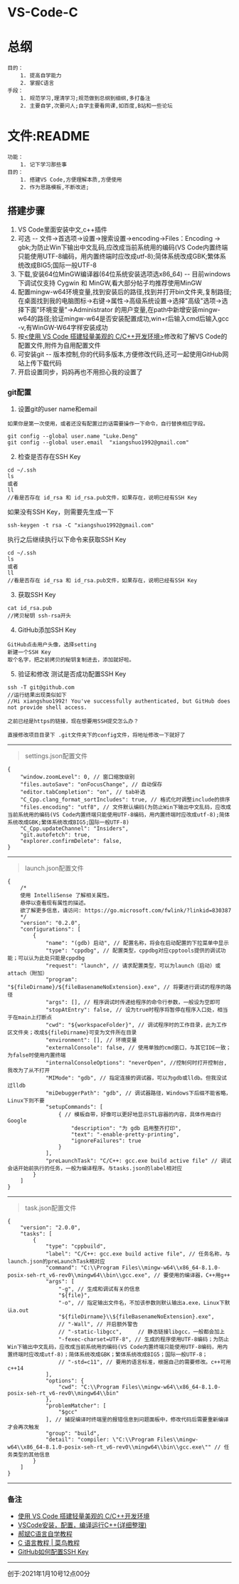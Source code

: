 # VS-Code-C
# 总纲

    目的：   
        1. 提高自学能力
        2. 掌握C语言
    手段：
        1. 规范学习,理清学习;规范做到总纲到细纲,多打备注
        2. 主要自学,次要问人;自学主要看网课,如百度,B站和一些论坛

# 文件:README
    功能：
        1. 记下学习那些事
    目的：
        1. 搭建VS Code,方便理解本质,方便使用
        2. 作为思路模板,不断改进;

## 搭建步骤
1. VS Code里面安装中文,c++插件
2. 可选 -- 文件->首选项->设置->搜索设置->encoding->Files：Encoding -> gbk;为防止Win下输出中文乱码,应改成当前系统用的编码(VS Code内置终端只能使用UTF-8编码，用内置终端时应改成utf-8);简体系统改成GBK;繁体系统改成BIG5;国际一般UTF-8
3. 下载,安装64位MinGW编译器(64位系统安装选项选x86_64) -- 目前windows下调试仅支持 Cygwin 和 MinGW,看大部分帖子均推荐使用MinGW
4. 配置mingw-w64环境变量,找到安装后的路径,找到并打开bin文件夹,复制路径;在桌面找到我的电脑图标->右键->属性->高级系统设置->选择"高级"选项->选择下面"环境变量"->Administrator 的用户变量,在path中新增安装mingw-w64的路径;验证mingw-w64是否安装配置成功,win+r后输入cmd后输入gcc -v,有WinGW-W64字样安装成功
5. 按[<使用 VS Code 搭建轻量美观的 C/C++开发环境>](https://www.bilibili.com/video/BV1sW411v7VZ)修改和了解VS Code的配置文件,附件为自用配置文件
6. 可安装git -- 版本控制,你的代码多版本,方便修改代码,还可一起使用GitHub网站上传下载代码
7. 开启设置同步，妈妈再也不用担心我的设置了

### git配置
1. 设置git的user name和email
```
如果你是第一次使用，或者还没有配置过的话需要操作一下命令，自行替换相应字段。

git config --global user.name "Luke.Deng"
git config --global user.email  "xiangshuo1992@gmail.com"
```

2. 检查是否存在SSH Key
```
cd ~/.ssh
ls
或者
ll
//看是否存在 id_rsa 和 id_rsa.pub文件，如果存在，说明已经有SSH Key
```
如果没有SSH Key，则需要先生成一下
```
ssh-keygen -t rsa -C "xiangshuo1992@gmail.com"
```
执行之后继续执行以下命令来获取SSH Key
```
cd ~/.ssh
ls
或者
ll
//看是否存在 id_rsa 和 id_rsa.pub文件，如果存在，说明已经有SSH Key
```

3. 获取SSH Key
```
cat id_rsa.pub
//拷贝秘钥 ssh-rsa开头
```

4. GitHub添加SSH Key
```
GitHub点击用户头像，选择setting
新建一个SSH Key
取个名字，把之前拷贝的秘钥复制进去，添加就好啦。
```

5. 验证和修改
测试是否成功配置SSH Key
```
ssh -T git@github.com
//运行结果出现类似如下
//Hi xiangshuo1992! You've successfully authenticated, but GitHub does not provide shell access.

之前已经是https的链接，现在想要用SSH提交怎么办？

直接修改项目目录下 .git文件夹下的config文件，将地址修改一下就好了
```

---

> settings.json配置文件
```
{
    "window.zoomLevel": 0, // 窗口缩放级别
    "files.autoSave": "onFocusChange", // 自动保存
    "editor.tabCompletion": "on", // tab补选
    "C_Cpp.clang_format_sortIncludes": true, // 格式化时调整include的排序
    "files.encoding": "utf8", // 文件默认编码(为防止Win下输出中文乱码，应改成当前系统用的编码(VS Code内置终端只能使用UTF-8编码，用内置终端时应改成utf-8);简体系统改成GBK;繁体系统改成BIG5;国际一般UTF-8)
    "C_Cpp.updateChannel": "Insiders",
    "git.autofetch": true,
    "explorer.confirmDelete": false,
}
```

---

> launch.json配置文件  
```
{
    /*
    使用 IntelliSense 了解相关属性。 
    悬停以查看现有属性的描述。
    欲了解更多信息，请访问: https://go.microsoft.com/fwlink/?linkid=830387
    */
    "version": "0.2.0",
    "configurations": [
        {
            "name": "(gdb) 启动", // 配置名称，将会在启动配置的下拉菜单中显示
            "type": "cppdbg", // 配置类型，cppdbg对应cpptools提供的调试功能；可以认为此处只能是cppdbg
            "request": "launch", // 请求配置类型，可以为launch（启动）或attach（附加）
            "program": "${fileDirname}/${fileBasenameNoExtension}.exe", // 将要进行调试的程序的路径
            "args": [], // 程序调试时传递给程序的命令行参数，一般设为空即可
            "stopAtEntry": false, // 设为true时程序将暂停在程序入口处，相当于在main上打断点
            "cwd": "${workspaceFolder}", // 调试程序时的工作目录，此为工作区文件夹；改成${fileDirname}可变为文件所在目录
            "environment": [], // 环境变量
            "externalConsole": false, // 使用单独的cmd窗口，与其它IDE一致；为false时使用内置终端
            "internalConsoleOptions": "neverOpen", //控制何时打开控制台,我改为了从不打开
            "MIMode": "gdb", // 指定连接的调试器，可以为gdb或lldb。但我没试过lldb
            "miDebuggerPath": "gdb", // 调试器路径，Windows下后缀不能省略，Linux下则不要
            "setupCommands": [
                { // 模板自带，好像可以更好地显示STL容器的内容，具体作用自行Google
                    "description": "为 gdb 启用整齐打印",
                    "text": "-enable-pretty-printing",
                    "ignoreFailures": true
                }
            ],
            "preLaunchTask": "C/C++: gcc.exe build active file" // 调试会话开始前执行的任务，一般为编译程序。与tasks.json的label相对应
        }
    ]
}
```

---

> task.json配置文件
```
{
	"version": "2.0.0",
	"tasks": [
		{
			"type": "cppbuild",
			"label": "C/C++: gcc.exe build active file", // 任务名称，与launch.json的preLaunchTask相对应
			"command": "C:\\Program Files\\mingw-w64\\x86_64-8.1.0-posix-seh-rt_v6-rev0\\mingw64\\bin\\gcc.exe", // 要使用的编译器，C++用g++
			"args": [
				"-g", // 生成和调试有关的信息
				"${file}",
				"-o", // 指定输出文件名，不加该参数则默认输出a.exe，Linux下默认a.out
				"${fileDirname}\\${fileBasenameNoExtension}.exe",
				// "-Wall", // 开启额外警告
				// "-static-libgcc",     // 静态链接libgcc，一般都会加上
				"-fexec-charset=UTF-8", // 生成的程序使用UTF-8编码；为防止Win下输出中文乱码，应改成当前系统用的编码(VS Code内置终端只能使用UTF-8编码，用内置终端时应改成utf-8)；简体系统改成GBK；繁体系统改成BIG5；国际一般UTF-8；
				// "-std=c11", // 要用的语言标准，根据自己的需要修改。c++可用c++14
			],
			"options": {
				"cwd": "C:\\Program Files\\mingw-w64\\x86_64-8.1.0-posix-seh-rt_v6-rev0\\mingw64\\bin"
			},
			"problemMatcher": [
				"$gcc"
			], // 捕捉编译时终端里的报错信息到问题面板中，修改代码后需要重新编译才会再次触发
			"group": "build",
			"detail": "compiler: \"C:\\Program Files\\mingw-w64\\x86_64-8.1.0-posix-seh-rt_v6-rev0\\mingw64\\bin\\gcc.exe\"" // 任务类型的其他信息
		}
	]
}
```

---

### 备注
+ [使用 VS Code 搭建轻量美观的 C/C++开发环境](https://www.bilibili.com/video/BV1sW411v7VZ)
+ [VSCode安装，配置，编译运行C++(详细整理)](https://www.jianshu.com/p/febbf1e975b6)
+ [郝斌C语言自学教程](https://www.bilibili.com/video/BV1os411h77o?p=1)
+ [C 语言教程 | 菜鸟教程](https://www.runoob.com/cprogramming/c-tutorial.html)
+ [GitHub如何配置SSH Key](https://blog.csdn.net/u013778905/article/details/83501204)

---

创于:2021年1月10号12点00分